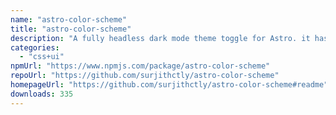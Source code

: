```yaml
---
name: "astro-color-scheme"
title: "astro-color-scheme"
description: "A fully headless dark mode theme toggle for Astro. it has built in support for both Dark & light mode along with the default System Auto mode."
categories:
  - "css+ui"
npmUrl: "https://www.npmjs.com/package/astro-color-scheme"
repoUrl: "https://github.com/surjithctly/astro-color-scheme"
homepageUrl: "https://github.com/surjithctly/astro-color-scheme#readme"
downloads: 335
---
```


